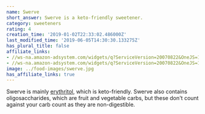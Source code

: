 ```yaml
---
name: Swerve
short_answer: Swerve is a keto-friendly sweetener.
category: sweeteners
rating: 4
creation_time: '2019-01-02T22:33:02.486000Z'
last_modified_time: '2019-06-05T14:30:30.133275Z'
has_plural_title: false
affiliate_links:
- //ws-na.amazon-adsystem.com/widgets/q?ServiceVersion=20070822&OneJS=1&Operation=GetAdHtml&MarketPlace=US&source=ss&ref=as_ss_li_til&ad_type=product_link&tracking_id=isitketo-20&marketplace=amazon&region=US&placement=B01LLMUG22&asins=B01LLMUG22&linkId=23a7cd511db8079ece5eebc06f8511c7&show_border=true&link_opens_in_new_window=true
- //ws-na.amazon-adsystem.com/widgets/q?ServiceVersion=20070822&OneJS=1&Operation=GetAdHtml&MarketPlace=US&source=ss&ref=as_ss_li_til&ad_type=product_link&tracking_id=isitketo-20&marketplace=amazon&region=US&placement=B00AMPEPVS&asins=B00AMPEPVS&linkId=3fd800eb734f4294bb1ce5842ebf0eb9&show_border=true&link_opens_in_new_window=true
image: ../food-images/swerve.jpg
has_affiliate_links: true
---
```

Swerve is mainly [erythritol](/erythritol), which is keto-friendly. Swerve also contains oligosaccharides, which are fruit and vegetable carbs, but these don't count against your carb count as they are non-digestible.
